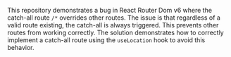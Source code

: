 This repository demonstrates a bug in React Router Dom v6 where the catch-all route `/*` overrides other routes.  The issue is that regardless of a valid route existing, the catch-all is always triggered. This prevents other routes from working correctly.  The solution demonstrates how to correctly implement a catch-all route using the `useLocation` hook to avoid this behavior.